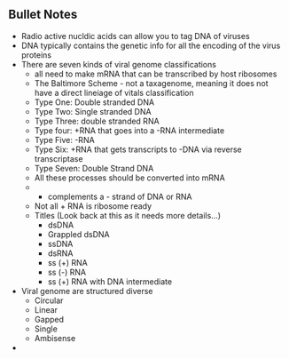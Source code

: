 ## Bullet Notes
- Radio active nucldic  acids can allow you to tag DNA of viruses
- DNA typically contains the genetic info for all the encoding of the virus proteins
- There are seven kinds of viral genome classifications 
    - all need to make mRNA that can be transcribed by host ribosomes
    - The Baltimore Scheme - not a taxagenome, meaning it does not have a direct lineiage of vitals classification 
    - Type One: Double stranded DNA
    - Type Two: Single stranded DNA
    - Type Three: double stranded RNA
    - Type four: +RNA that goes into a -RNA intermediate 
    - Type Five: -RNA
    - Type Six: +RNA that gets transcripts to -DNA via reverse transcriptase 
    - Type Seven: Double Strand DNA
    - All these processes should be converted into mRNA
    - + complements a - strand of DNA or RNA
    - Not all + RNA is ribosome ready
    - Titles (Look back at this as it needs more details...)
        - dsDNA
        - Grappled dsDNA
        - ssDNA
        - dsRNA
        - ss (+) RNA
        - ss (-) RNA
        - ss (+) RNA with DNA intermediate 
- Viral genome are structured diverse 
    - Circular 
    - Linear
    - Gapped
    - Single
    - Ambisense 
- 